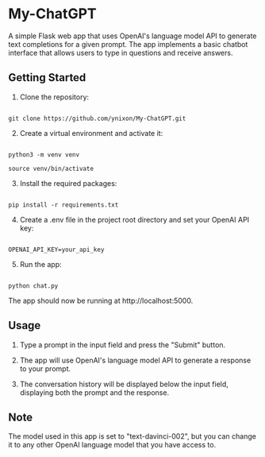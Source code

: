 # My-ChatGPT




A simple Flask web app that uses OpenAI's language model API to generate text completions for a given prompt. The app implements a basic chatbot interface that allows users to type in questions and receive answers.

## Getting Started

1. Clone the repository:

```console

git clone https://github.com/ynixon/My-ChatGPT.git

```

2. Create a virtual environment and activate it:

```console

python3 -m venv venv

source venv/bin/activate

```

3. Install the required packages:

```console

pip install -r requirements.txt

```

4. Create a .env file in the project root directory and set your OpenAI API key:

```console

OPENAI_API_KEY=your_api_key

```

5. Run the app:

```console

python chat.py

```

The app should now be running at http://localhost:5000.

## Usage

1. Type a prompt in the input field and press the "Submit" button.

2. The app will use OpenAI's language model API to generate a response to your prompt.

3. The conversation history will be displayed below the input field, displaying both the prompt and the response.

## Note

The model used in this app is set to "text-davinci-002", but you can change it to any other OpenAI language model that you have access to.
